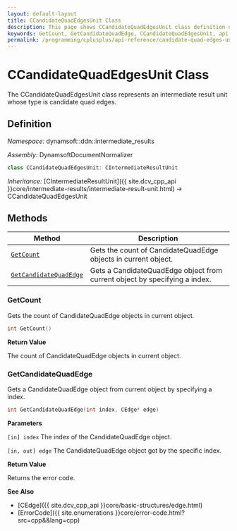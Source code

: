 ```yaml
---
layout: default-layout
title: CCandidateQuadEdgesUnit Class
description: This page shows CCandidateQuadEdgesUnit class definition of Dynamsoft Document Normalizer SDK C++ Edition.
keywords: GetCount, GetCandidateQuadEdge, CCandidateQuadEdgesUnit, api reference
permalink: /programming/cplusplus/api-reference/candidate-quad-edges-unit-v2.0.20.html
---
```


# CCandidateQuadEdgesUnit Class

The CCandidateQuadEdgesUnit class represents an intermediate result unit whose type is candidate quad edges.

## Definition

*Namespace:* dynamsoft::ddn::intermediate_results

*Assembly:* DynamsoftDocumentNormalizer

```cpp
class CCandidateQuadEdgesUnit: CIntermediateResultUnit
```

*Inheritance:* [CIntermediateResultUnit]({{ site.dcv_cpp_api }}core/intermediate-results/intermediate-result-unit.html) -> CCandidateQuadEdgesUnit

## Methods

| Method | Description |
|--------|-------------|
| [`GetCount`](#getcount) | Gets the count of CandidateQuadEdge objects in current object.|
| [`GetCandidateQuadEdge`](#getcandidatequadedge) | Gets a CandidateQuadEdge object from current object by specifying a index. |

### GetCount

Gets the count of CandidateQuadEdge objects in current object.

```cpp
int GetCount() 
```

**Return Value**

The count of CandidateQuadEdge objects in current object.

### GetCandidateQuadEdge

Gets a CandidateQuadEdge object from current object by specifying a index.

```cpp
int GetCandidateQuadEdge(int index, CEdge* edge)
```

**Parameters**

`[in] index` The index of the CandidateQuadEdge object.

`[in, out] edge` The CandidateQuadEdge object got by the specific index.

**Return Value**

Returns the error code.

**See Also**

* [CEdge]({{ site.dcv_cpp_api }}core/basic-structures/edge.html)
* [ErrorCode]({{ site.enumerations }}core/error-code.html?src=cpp&&lang=cpp)

